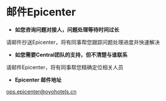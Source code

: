 # 邮件Epicenter

* **如您咨询问题对接人，问题处理等待时间过长**

 请邮件抄送Epicenter，将有同事帮您跟踪问题处理进度并快速解决

* **如您需要Central团队的支持，但不清楚与谁联系**

请邮件Epicenter，将有同事帮您精确定位相关人员

* **Epicenter 邮件地址**

ops.epicenter@oyohotels.cn

